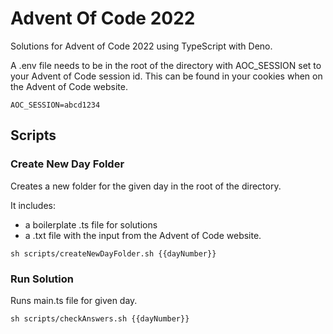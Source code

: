 # Advent Of Code 2022
Solutions for Advent of Code 2022 using TypeScript with Deno.

A .env file needs to be in the root of the directory with AOC_SESSION set to your Advent of Code session id. This can be found in your cookies when on the Advent of Code website.

`AOC_SESSION=abcd1234`

## Scripts

### Create New Day Folder

Creates a new folder for the given day in the root of the directory.

It includes:
- a boilerplate .ts file for solutions
- a .txt file with the input from the Advent of Code website.

`sh scripts/createNewDayFolder.sh {{dayNumber}}`

### Run Solution

Runs main.ts file for given day.

`sh scripts/checkAnswers.sh {{dayNumber}}`
